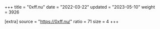 +++
title = "0xff.nu"
date = "2022-03-22"
updated = "2023-05-10"
weight = 3926

[extra]
source = "https://0xff.nu/"
ratio = 71
size = 4
+++
